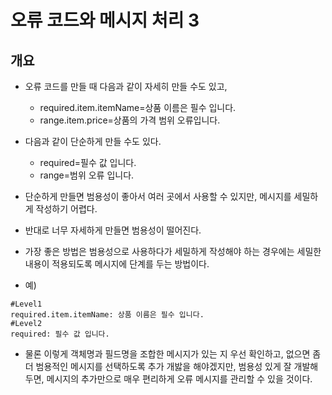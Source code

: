 # 오류 코드와 메시지 처리 3
## 개요
- 오류 코드를 만들 때 다음과 같이 자세히 만들 수도 있고,
  - required.item.itemName=상품 이름은 필수 입니다.
  - range.item.price=상품의 가격 범위 오류입니다.
- 다음과 같이 단순하게 만들 수도 있다.
  - required=필수 값 입니다.
  - range=범위 오류 입니다.

- 단순하게 만들면 범용성이 좋아서 여러 곳에서 사용할 수 있지만, 메시지를 세밀하게 작성하기 어렵다.
- 반대로 너무 자세하게 만들면 범용성이 떨어진다.
- 가장 좋은 방법은 범용성으로 사용하다가 세밀하게 작성해야 하는 경우에는 세밀한 내용이 적용되도록 메시지에 단계를 두는 방법이다.
- 예)
```properties
#Level1
required.item.itemName: 상품 이름은 필수 입니다. 
#Level2
required: 필수 값 입니다.
```
- 물론 이렇게 객체명과 필드명을 조합한 메시지가 있는 지 우선 확인하고, 없으면 좀 더 범용적인 메시지를 선택하도록 추가 개밣을 해야겠지만,
범용성 있게 잘 개발해두면, 메시지의 추가만으로 매우 편리하게 오류 메시지를 관리할 수 있을 것이다.